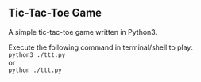 ## Tic-Tac-Toe Game
A simple tic-tac-toe game written in Python3.

Execute the following command in terminal/shell to play:  
`python3 ./ttt.py`  
or  
`python ./ttt.py`
